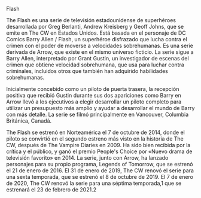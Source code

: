 Flash

The Flash es una serie de televisión estadounidense de superhéroes desarrollada por Greg Berlanti, Andrew Kreisberg y Geoff Johns, que se emite en The CW en Estados Unidos. Está basada en el personaje de DC Comics Barry Allen / Flash, un superhéroe disfrazado que lucha contra el crimen con el poder de moverse a velocidades sobrehumanas. Es una serie derivada de Arrow, que existe en el mismo universo ficticio. La serie sigue a Barry Allen, interpretado por Grant Gustin, un investigador de escenas del crimen que obtiene velocidad sobrehumana, que usa para luchar contra criminales, incluidos otros que también han adquirido habilidades sobrehumanas.

Inicialmente concebido como un piloto de puerta trasera, la recepción positiva que recibió Gustin durante sus dos apariciones como Barry en Arrow llevó a los ejecutivos a elegir desarrollar un piloto completo para utilizar un presupuesto más amplio y ayudar a desarrollar el mundo de Barry con más detalle. La serie se filmó principalmente en Vancouver, Columbia Británica, Canadá.

The Flash se estrenó en Norteamérica el 7 de octubre de 2014, donde el piloto se convirtió en el segundo estreno más visto en la historia de The CW, después de The Vampire Diaries en 2009. Ha sido bien recibida por la crítica y el público, y ganó el premio People's Choice por «Nuevo drama de televisión favorito» en 2014. La serie, junto con Arrow, ha lanzado personajes para su propio programa, Legends of Tomorrow, que se estrenó el 21 de enero de 2016. El 31 de enero de 2019, The CW renovó el serie para una sexta temporada, que se estrenó el 8 de octubre de 2019. El 7 de enero de 2020, The CW renovó la serie para una séptima temporada,1​ que se estrenará el 23 de febrero de 2021.2​
